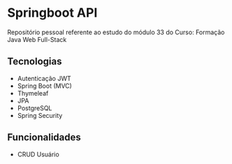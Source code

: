 # Springboot API
Repositório pessoal referente ao estudo do módulo 33 do Curso: Formação Java Web Full-Stack

## Tecnologias

- Autenticação JWT
- Spring Boot (MVC)
- Thymeleaf
- JPA
- PostgreSQL
- Spring Security

## Funcionalidades
- CRUD Usuário
